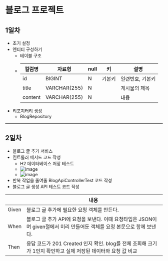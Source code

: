 # 블로그 프로젝트
## 1일차
- 초기 설정
- 엔티티 구성하기
    - 테이블 구조
  - | 컬럼명     | 자료형          | null | 키   | 설명        |
    |---------|--------------|------|-----|-----------|
    | id      | BIGINT       | N    | 기본키 | 일련번호, 기본키 |
    | title   | VARCHAR(255) | N    |     | 게시물의 제목   
    | content | VARCHAR(255) | N    |     | 내용        |
- 리포지터리 생성
  - BlogRepository

---
## 2일차
- 블로그 글 추가 서비스
- 컨트롤러 메서드 코드 작성
  - H2 데이터베이스 저장 테스트 
  - ![image](https://github.com/Giyong8504/blogProject/assets/128211712/1acf40b9-de87-4f8e-b373-6827438b68ff)
  - ![image](https://github.com/Giyong8504/blogProject/assets/128211712/6ce6f3fd-60bc-4f5a-867a-762763722f7e)
- 반복 작업을 줄여줄 BlogApiControllerTest 코드 작성 
- 블로그 글 생성 API 테스트 코드 작성

|       |내용|
|-------|-----------------------------------------------------------------------------|
| Given | 블로그 글 추가에 필요한 요청 객체를 만든다.|
| When    | 블로그 글 추가 API에 요청을 보낸다. 이때 요청타입은 JSON이며 given절에서 미리 만들어둔 객체를 요청 본문으로 함께 보낸다.|
| Then| 응답 코드가 201 Created 인지 확인. blog를 전체 조회해 크기가 1인지 확인하고 실제 저장된 데이터와 요청 값 비교|
